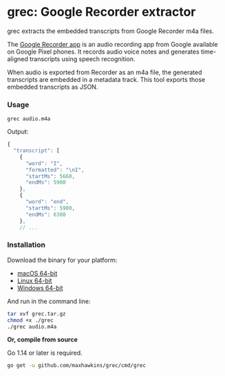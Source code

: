 # grec: Google Recorder extractor

grec extracts the embedded transcripts from Google Recorder m4a files.

The [Google Recorder app](https://play.google.com/store/apps/details?id=com.google.android.apps.recorder&hl=en_US) is an audio recording app from Google available on Google Pixel phones. It records audio voice notes and generates time-aligned transcripts using speech recognition.

When audio is exported from Recorder as an m4a file, the generated transcripts are embedded in a metadata track. This tool exports those embedded transcripts as JSON.

### Usage

    grec audio.m4a

Output:

```js
{
  "transcript": [
    {
      "word": "I",
      "formatted": "\nI",
      "startMs": 5660,
      "endMs": 5900
    },
    {
      "word": "end",
      "startMs": 5900,
      "endMs": 6380
    },
    // ...
```

### Installation

Download the binary for your platform:

* [macOS 64-bit](https://github.com/maxhawkins/grec/releases/download/v1.0.0/grec-macos-amd64.tar.gz)
* [Linux 64-bit](https://github.com/maxhawkins/grec/releases/download/v1.0.0/grec-linux-amd64.tar.gz)
* [Windows 64-bit](https://github.com/maxhawkins/grec/releases/download/v1.0.0/grec-windows-amd64.zip)

And run in the command line:

```bash
tar xvf grec.tar.gz
chmod +x ./grec
./grec audio.m4a
```

**Or, compile from source**

Go 1.14 or later is required.

```bash
go get -u github.com/maxhawkins/grec/cmd/grec
```
